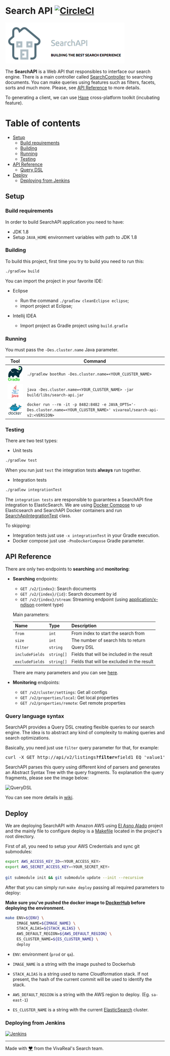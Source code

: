 # Search API [![CircleCI](https://circleci.com/gh/VivaReal/search-api/tree/master.svg?&style=shield&circle-token=ba04762cae23d66aa73b715ef66562f0928dfafb)](https://circleci.com/gh/VivaReal/search-api/tree/master)

![Search](src/main/resources/static/search.png "SearchAPI")

The **SearchAPI** is a Web API that responsibles to interface our search engine. There is a main controller called [SearchController](src/main/java/com/vivareal/search/api/controller/SearchController.java) to searching documents. You can make queries using features such as filters, facets, sorts and much more. Please, see [API Reference](#api-reference) to more details.

To generating a client, we can use [Haxe](https://haxe.org) cross-platform toolkit (incubating feature).

# Table of contents

- [Setup](#setup)
    - [Build requirements](#build-requirements)
    - [Building](#building)
    - [Running](#running)
    - [Testing](#testing)
- [API Reference](#api-reference)
    - [Query DSL](#query-language-syntax)
- [Deploy](#deploy)
    - [Deploying from Jenkins](#deploying-from-jenkins)

## Setup

### Build requirements

In order to build SearchAPI application you need to have:

- JDK 1.8
- Setup `JAVA_HOME` environment variables with path to JDK 1.8

### Building

To build this project, first time you try to build you need to run this:

```sh
./gradlew build
```

You can import the project in your favorite IDE:

- Eclipse
    - Run the command `./gradlew cleanEclipse eclipse`;
    - import project at Eclipse;

- Intellij IDEA
    - Import project as Gradle project using `build.gradle`

### Running

You must pass the `-Des.cluster.name` Java parameter.


Tool      | Command
--------- | -------
<img src="src/main/resources/static/gradle.png" alt="Gradle" width="75" />   | ```./gradlew bootRun -Des.cluster.name=<YOUR_CLUSTER_NAME>```
<img src="src/main/resources/static/java.png" alt="Java" width="75" />       | ```java -Des.cluster.name=<YOUR_CLUSTER_NAME> -jar build/libs/search-api.jar```
<img src="src/main/resources/static/docker.png" alt="Docker" width="75"/>    | ```docker run --rm -it -p 8482:8482 -e JAVA_OPTS='-Des.cluster.name=<YOUR_CLUSTER_NAME>' vivareal/search-api-v2:<VERSION>```

### Testing

There are two test types:

- Unit tests

```sh
./gradlew test
```
When you run just `test` the integration tests **always** run together.

- Integration tests

```sh
./gradlew integrationTest
```

The `integration tests` are responsible to guarantees a SearchAPI fine integration to ElasticSearch. We are using [Docker Compose](https://github.com/VivaReal/search-api/blob/master/docker-compose.yml) to up Elasticsearch and SearchAPI Docker containers and run [SearchApiIntegrationTest](https://github.com/VivaReal/search-api/blob/master/src/integration-test/java/com/vivareal/search/api/itest/SearchApiIntegrationTest.java) class.

To skipping:
 - Integration tests just use `-x integrationTest` in your Gradle execution.
 - Docker compose just use `-PnoDockerCompose` Gradle parameter.

## API Reference

There are only two endpoints to **searching** and **monitoring**:

- **Searching** endpoints:

    - `GET /v2/{index}`: Search documents
    - `GET /v2/{index}/{id}`: Search document by id
    - `GET /v2/{index}/stream`: Streaming endpoint (using [application/x-ndjson](http://ndjson.org) content type)

    Main parameters:

    | Name              | Type       | Description
    | ----              | ----       | -----------
    | `from`            | `int`      | From index to start the search from
    | `size`            | `int`      | The number of search hits to return
    | `filter`          | `string`   | Query DSL
    | `includeFields`   | `string[]` | Fields that will be included in the result
    | `excludeFields`   | `string[]` | Fields that will be excluded in the result
    
    There are many parameters and you can see [here](http://search-api-v2.vivareal.com).

- **Monitoring** endpoints:

    - `GET /v2/cluster/settings`: Get all configs
    - `GET /v2/properties/local`: Get local properties
    - `GET /v2/properties/remote`: Get remote properties

### Query language syntax

SearchAPI provides a Query DSL creating flexible queries to our search engine. The idea is to abstract any kind of complexity to making queries and search optimizations. 

Basically, you need just use `filter` query parameter for that, for example: 

<pre>
curl -X GET http://api/v2/listings<b>?filter=</b>field1 EQ 'value1' AND (field2 EQ 'value2'OR field3 EQ 'value3')
</pre>

SearchAPI parses this query using different kind of parsers and generates an Abstract Syntax Tree with the query fragments. To explanation the query fragments, please see the image below:

![QueryDSL](https://github.com/VivaReal/search-api/raw/master/src/main/resources/static/query-dsl.png "Query DSL")

You can see more details in [wiki](https://github.com/VivaReal/search-api/wiki).

## Deploy

We are deploying SearchAPI with Amazon AWS using [El Asno Alado](https://github.com/VivaReal/el-asno-alado) project and the mainly file to configure deploy is a [Makefile](https://github.com/VivaReal/search-api/blob/master/Makefile) located in the project's root directory.
    
First of all, you need to setup your AWS Credentials and sync git submodules:

```sh
export AWS_ACCESS_KEY_ID=<YOUR_ACCESS_KEY>
export AWS_SECRET_ACCESS_KEY=<YOUR_SECRET_KEY>

git submodule init && git submodule update --init --recursive
```

After that you can simply run `make deploy` passing all required parameters to deploy:

**Make sure you've pushed the docker image to [DockerHub](https://hub.docker.com/) before deploying the environment.**

```sh
make ENV=${ENV} \
     IMAGE_NAME=${IMAGE_NAME} \
     STACK_ALIAS=${STACK_ALIAS} \
     AWS_DEFAULT_REGION=${AWS_DEFAULT_REGION} \
     ES_CLUSTER_NAME=${ES_CLUSTER_NAME} \
     deploy
```

- `ENV`: environment (`prod` or `qa`).

- `IMAGE_NAME` is a string with the image pushed to Dockerhub

- `STACK_ALIAS` is a string used to name Cloudformation stack. If not present, the hash of the current commit will be used to identify the stack.

- `AWS_DEFAULT_REGION` is a string with the AWS region to deploy. (Eg. `sa-east-1`)

- `ES_CLUSTER_NAME` is a string with the current [ElasticSearch](https://github.com/VivaReal/search-es) cluster.

### Deploying from Jenkins
 
<a href="http://jenkins.vivareal.com/view/SEARCH-API/job/SEARCH_API_V2_PROD/build?delay=0sec">
  <img src="http://ftp-chi.osuosl.org/pub/jenkins/art/jenkins-logo/logo+title.svg" alt="Jenkins" width="150">
</a> 

----

Made with <a href="https://www.myinstants.com/media/sounds/i-will-always-love-you-low.mp3">&#9829;</a> from the VivaReal's Search team.



